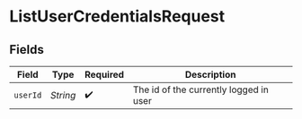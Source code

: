 # ListUserCredentialsRequest


## Fields

| Field                                  | Type                                   | Required                               | Description                            |
| -------------------------------------- | -------------------------------------- | -------------------------------------- | -------------------------------------- |
| `userId`                               | *String*                               | :heavy_check_mark:                     | The id of the currently logged in user |